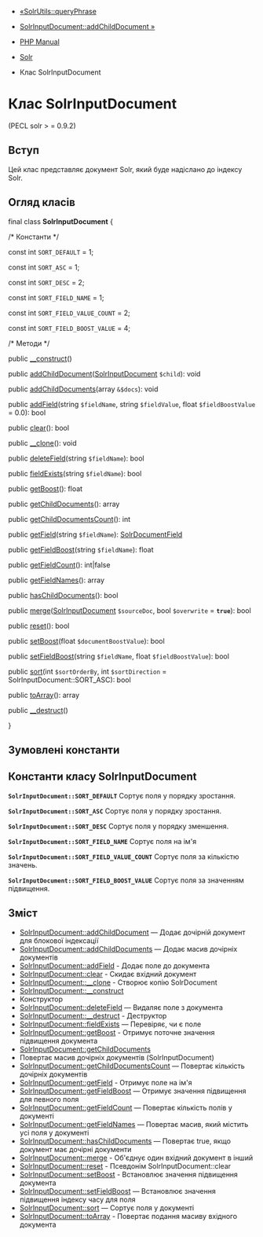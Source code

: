 - [«SolrUtils::queryPhrase](solrutils.queryphrase.md)
- [SolrInputDocument::addChildDocument »](solrinputdocument.addchilddocument.md)

- [PHP Manual](index.md)
- [Solr](book.solr.md)
- Клас SolrInputDocument

# Клас SolrInputDocument

(PECL solr \> = 0.9.2)

## Вступ

Цей клас представляє документ Solr, який буде надіслано до індексу
Solr.

## Огляд класів

final class **SolrInputDocument** {

/\* Константи \*/

const int `SORT_DEFAULT` = 1;

const int `SORT_ASC` = 1;

const int `SORT_DESC` = 2;

const int `SORT_FIELD_NAME` = 1;

const int `SORT_FIELD_VALUE_COUNT` = 2;

const int `SORT_FIELD_BOOST_VALUE` = 4;

/\* Методи \*/

public [\_\_construct](solrinputdocument.construct.md)()

public
[addChildDocument](solrinputdocument.addchilddocument.md)([SolrInputDocument](class.solrinputdocument.md)
`$child`): void

public
[addChildDocuments](solrinputdocument.addchilddocuments.md)(array
`&$docs`): void

public [addField](solrinputdocument.addfield.md)(string `$fieldName`,
string `$fieldValue`, float `$fieldBoostValue` = 0.0): bool

public [clear](solrinputdocument.clear.md)(): bool

public [\_\_clone](solrinputdocument.clone.md)(): void

public [deleteField](solrinputdocument.deletefield.md)(string
`$fieldName`): bool

public [fieldExists](solrinputdocument.fieldexists.md)(string
`$fieldName`): bool

public [getBoost](solrinputdocument.getboost.md)(): float

public [getChildDocuments](solrinputdocument.getchilddocuments.md)():
array

public
[getChildDocumentsCount](solrinputdocument.getchilddocumentscount.md)():
int

public [getField](solrinputdocument.getfield.md)(string `$fieldName`):
[SolrDocumentField](class.solrdocumentfield.md)

public [getFieldBoost](solrinputdocument.getfieldboost.md)(string
`$fieldName`): float

public [getFieldCount](solrinputdocument.getfieldcount.md)():
int\|false

public [getFieldNames](solrinputdocument.getfieldnames.md)(): array

public [hasChildDocuments](solrinputdocument.haschilddocuments.md)():
bool

public
[merge](solrinputdocument.merge.md)([SolrInputDocument](class.solrinputdocument.md)
`$sourceDoc`, bool `$overwrite` = **`true`**): bool

public [reset](solrinputdocument.reset.md)(): bool

public [setBoost](solrinputdocument.setboost.md)(float
`$documentBoostValue`): bool

public [setFieldBoost](solrinputdocument.setfieldboost.md)(string
`$fieldName`, float `$fieldBoostValue`): bool

public [sort](solrinputdocument.sort.md)(int `$sortOrderBy`, int
`$sortDirection` = SolrInputDocument::SORT_ASC): bool

public [toArray](solrinputdocument.toarray.md)(): array

public [\_\_destruct](solrinputdocument.destruct.md)()

}

## Зумовлені константи

## Константи класу SolrInputDocument

**`SolrInputDocument::SORT_DEFAULT`**
Сортує поля у порядку зростання.

**`SolrInputDocument::SORT_ASC`**
Сортує поля у порядку зростання.

**`SolrInputDocument::SORT_DESC`**
Сортує поля у порядку зменшення.

**`SolrInputDocument::SORT_FIELD_NAME`**
Сортує поля на ім'я

**`SolrInputDocument::SORT_FIELD_VALUE_COUNT`**
Сортує поля за кількістю значень.

**`SolrInputDocument::SORT_FIELD_BOOST_VALUE`**
Сортує поля за значенням підвищення.

## Зміст

- [SolrInputDocument::addChildDocument](solrinputdocument.addchilddocument.md)
— Додає дочірній документ для блокової індексації
- [SolrInputDocument::addChildDocuments](solrinputdocument.addchilddocuments.md)
— Додає масив дочірніх документів
- [SolrInputDocument::addField](solrinputdocument.addfield.md) -
Додає поле до документа
- [SolrInputDocument::clear](solrinputdocument.clear.md) -
Скидає вхідний документ
- [SolrInputDocument::\_\_clone](solrinputdocument.clone.md) -
Створює копію SolrDocument
- [SolrInputDocument::\_\_construct](solrinputdocument.construct.md)
- Конструктор
- [SolrInputDocument::deleteField](solrinputdocument.deletefield.md)
— Видаляє поле з документа
- [SolrInputDocument::\_\_destruct](solrinputdocument.destruct.md) -
Деструктор
- [SolrInputDocument::fieldExists](solrinputdocument.fieldexists.md)
— Перевіряє, чи є поле
- [SolrInputDocument::getBoost](solrinputdocument.getboost.md) -
Отримує поточне значення підвищення документа
- [SolrInputDocument::getChildDocuments](solrinputdocument.getchilddocuments.md)
- Повертає масив дочірніх документів (SolrInputDocument)
- [SolrInputDocument::getChildDocumentsCount](solrinputdocument.getchilddocumentscount.md)
— Повертає кількість дочірніх документів
- [SolrInputDocument::getField](solrinputdocument.getfield.md) -
Отримує поле на ім'я
- [SolrInputDocument::getFieldBoost](solrinputdocument.getfieldboost.md)
— Отримує значення підвищення для певного поля
- [SolrInputDocument::getFieldCount](solrinputdocument.getfieldcount.md)
— Повертає кількість полів у документі
- [SolrInputDocument::getFieldNames](solrinputdocument.getfieldnames.md)
— Повертає масив, який містить усі поля у документі
- [SolrInputDocument::hasChildDocuments](solrinputdocument.haschilddocuments.md)
— Повертає true, якщо документ має дочірні документи
- [SolrInputDocument::merge](solrinputdocument.merge.md) -
Об'єднує один вхідний документ в інший
- [SolrInputDocument::reset](solrinputdocument.reset.md) - Псевдонім
SolrInputDocument::clear
- [SolrInputDocument::setBoost](solrinputdocument.setboost.md) -
Встановлює значення підвищення документа
- [SolrInputDocument::setFieldBoost](solrinputdocument.setfieldboost.md)
— Встановлює значення підвищення індексу часу для поля
- [SolrInputDocument::sort](solrinputdocument.sort.md) — Сортує
поля у документі
- [SolrInputDocument::toArray](solrinputdocument.toarray.md) -
Повертає подання масиву вхідного документа
